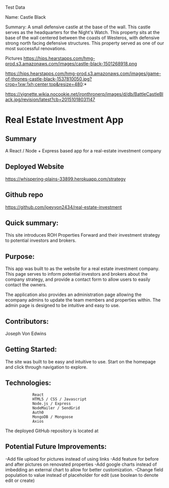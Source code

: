 Test Data

Name:
Castle Black

Summary: A small defensive castle at the base of the wall. This castle serves as the headquarters for the Night's Watch. This property sits at the base of the wall centered between the coasts of Westeros, with defensive strong north facing defensive structures. This property served as one of our most successful renovations.

Pictures
https://hips.hearstapps.com/hmg-prod.s3.amazonaws.com/images/castle-black-1501268918.png

https://hips.hearstapps.com/hmg-prod.s3.amazonaws.com/images/game-of-thrones-castle-black-1537810050.jpg?crop=1xw:1xh;center,top&resize=480:*

https://vignette.wikia.nocookie.net/ironthronerp/images/d/db/BattleCastleBlack.jpg/revision/latest?cb=20151018031147


# Real Estate Investment App
## Summary
A React / Node + Express based app for a real-estate investment company

## Deployed Website

https://whispering-plains-33899.herokuapp.com/strategy

## Github repo

https://github.com/joeyvon2434/real-estate-investment

## Quick summary:
This site introduces ROH Properties Forward and their investment strategy to potential investors and brokers.

## Purpose:
This app was built to as the website for a real estate investment company. This page serves to inform potential investors and brokers about the company strategy, and provide a contact form to allow users to easily contact the owners.

The application also provides an administration page allowing the ecompany admins to update the team members and properties within. The admin page is designed to be intuitive and easy to use.

## Contributors: 
Joseph Von Edwins

## Getting Started:


The site was built to be easy and intuitive to use. Start on the homepage and click through navigation to explore.


## Technologies:   
                React
                HTML5 / CSS / Javascript
                Node.js / Express
                NodeMailer / SendGrid
                Auth0
                MongoDB / Mongoose
                Axios

                

The deployed GitHub repository is located at 



## Potential Future Improvements:
-Add file upload for pictures instead of using links
-Add feature for before and after pictures on renovated properties
-Add google charts instead of imbedding an external chart to allow for better customization.
-Change field population to value instead of placeholder for edit (use boolean to denote edit or create)
       
